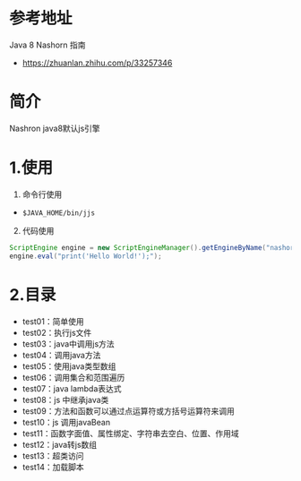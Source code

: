 # 参考地址
Java 8 Nashorn 指南
- https://zhuanlan.zhihu.com/p/33257346

# 简介
Nashron java8默认js引擎

# 1.使用
1. 命令行使用
- `$JAVA_HOME/bin/jjs`

2. 代码使用
```java 
ScriptEngine engine = new ScriptEngineManager().getEngineByName("nashorn");
engine.eval("print('Hello World!');");
```

# 2.目录
- test01：简单使用
- test02：执行js文件
- test03：java中调用js方法
- test04：调用java方法
- test05：使用java类型数组
- test06：调用集合和范围遍历
- test07：java lambda表达式
- test08：js 中继承java类
- test09：方法和函数可以通过点运算符或方括号运算符来调用
- test10：js 调用javaBean
- test11：函数字面值、属性绑定、字符串去空白、位置、作用域
- test12：java转js数组
- test13：超类访问
- test14：加载脚本